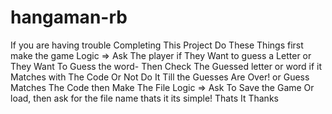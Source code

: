 # hangaman-rb

If you are having trouble Completing This Project Do These Things
    first make the game Logic => Ask The player if They Want to guess a Letter or They Want To Guess the word-
                                 Then Check The Guessed letter or word if it Matches with The Code Or Not Do It Till the Guesses Are Over! or Guess Matches The Code
    then Make The File Logic  => Ask To Save the Game Or load, then ask for the file name thats it its simple!
    Thats It Thanks
